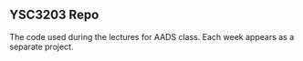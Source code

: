 ## YSC3203 Repo

The code used during the lectures for AADS class. Each week appears as a separate project.
